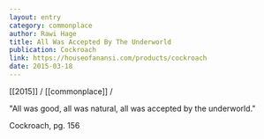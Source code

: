 ```yaml
---
layout: entry
category: commonplace
author: Rawi Hage
title: All Was Accepted By The Underworld
publication: Cockroach
link: https://houseofanansi.com/products/cockroach
date: 2015-03-18
---
```


[[2015]] / [[commonplace]] / 

"All was good, all was natural, all was accepted by the underworld."

Cockroach, pg. 156
